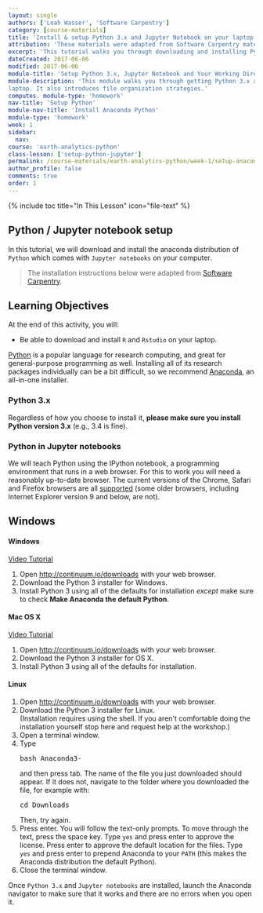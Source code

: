 ```yaml
---
layout: single
authors: ['Leah Wasser', 'Software Carpentry']
category: [course-materials]
title: 'Install & setup Python 3.x and Jupyter Notebook on your laptop'
attribution: 'These materials were adapted from Software Carpentry materials by Earth Lab.'
excerpt: 'This tutorial walks you through downloading and installing Python and Jupyter Notebook on your computer.'
dateCreated: 2017-06-06
modified: 2017-06-06
module-title: 'Setup Python 3.x, Jupyter Notebook and Your Working Directory'
module-description: 'This module walks you through getting Python 3.x and Jupyter notebook setup on your
laptop. It also introduces file organization strategies.'
computes. module-type: 'homework'
nav-title: 'Setup Python'
module-nav-title: 'Install Anaconda Python'
module-type: 'homework'
week: 1
sidebar:
  nav:
course: 'earth-analytics-python'
class-lesson: ['setup-python-jupyter']
permalink: /course-materials/earth-analytics-python/week-1/setup-anaconda-python-distribution/
author_profile: false
comments: true
order: 1
---
```




{% include toc title="In This Lesson" icon="file-text" %}





##  Python / Jupyter notebook setup

In this tutorial, we will download and install the anaconda distribution of `Python` which 
comes with `Jupyter notebooks` on your computer.



>The installation instructions below were adapted from
<a href="http://software-carpentry.org/" target="_blank"> Software Carpentry</a>.


<div class='notice--success' markdown="1">



## <i class="fa fa-graduation-cap" aria-hidden="true"></i> Learning Objectives

At the end of this activity, you will:
* Be able to download and install `R` and `Rstudio` on your laptop.

</div>



<a href="http://python.org">Python</a> is a popular language for
    research computing, and great for general-purpose programming as
    well.  Installing all of its research packages individually can be
    a bit difficult, so we recommend
    <a href="https://www.continuum.io/anaconda">Anaconda</a>,
an all-in-one installer.

### Python 3.x 

Regardless of how you choose to install it,
      <strong>please make sure you install Python version 3.x</strong>
(e.g., 3.4 is fine).

### Python in Jupyter notebooks

We will teach Python using the IPython notebook, a programming environment
      that runs in a web browser. For this to work you will need a reasonably
      up-to-date browser. The current versions of the Chrome, Safari and
      Firefox browsers are all
      <a href="http://ipython.org/ipython-doc/2/install/install.html#browser-compatibility">supported</a>
      (some older browsers, including Internet Explorer version 9
and below, are not).


## Windows

<h4 id="python-windows">Windows</h4>
      <a href="https://www.youtube.com/watch?v=xxQ0mzZ8UvA">Video Tutorial</a>
      <ol>
        <li>Open <a href="http://continuum.io/downloads">http://continuum.io/downloads</a> with your web browser.</li>
        <li>Download the Python 3 installer for Windows.</li>
        <li>Install Python 3 using all of the defaults for installation <em>except</em> make sure to check <strong>Make Anaconda the default Python</strong>.</li>
</ol>


<h4 id="python-macosx">Mac OS X</h4>
      <a href="https://www.youtube.com/watch?v=TcSAln46u9U">Video Tutorial</a>
      <ol>
        <li>Open <a href="http://continuum.io/downloads">http://continuum.io/downloads</a> with your web browser.</li>
        <li>Download the Python 3 installer for OS X.</li>
        <li>Install Python 3 using all of the defaults for installation.</li>
</ol>


<h4 id="python-linux">Linux</h4>
      <ol>
        <li>Open <a href="http://continuum.io/downloads">http://continuum.io/downloads</a> with your web browser.</li>
        <li>Download the Python 3 installer for Linux.<br>
          (Installation requires using the shell. If you aren't
           comfortable doing the installation yourself
           stop here and request help at the workshop.)
        </li>
        <li>
          Open a terminal window.
        </li>
        <li>
          Type <pre>bash Anaconda3-</pre> and then press
          tab. The name of the file you just downloaded should
          appear. If it does not, navigate to the folder where you
          downloaded the file, for example with:
          <pre>cd Downloads</pre>
          Then, try again.
        </li>
        <li>
          Press enter. You will follow the text-only prompts. To move through
          the text, press the space key. Type <code>yes</code> and
          press enter to approve the license. Press enter to approve the
          default location for the files. Type <code>yes</code> and
          press enter to prepend Anaconda to your <code>PATH</code>
          (this makes the Anaconda distribution the default Python).
        </li>
        <li>
          Close the terminal window.
</ol>


Once `Python 3.x` and `Jupyter notebooks` are installed, launch the Anaconda navigator to make sure that it works
and there are no errors when you open it.

